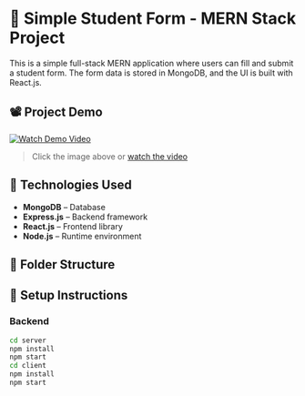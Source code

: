 # 📝 Simple Student Form - MERN Stack Project

This is a simple full-stack MERN application where users can fill and submit a student form. The form data is stored in MongoDB, and the UI is built with React.js.

## 📽️ Project Demo

[![Watch Demo Video](https://img.youtube.com/vi/BMn_SEiR8W0/0.jpg)](https://youtu.be/BMn_SEiR8W0?feature=shared)

> Click the image above or [watch the video](https://youtu.be/BMn_SEiR8W0?feature=shared)

## 🚀 Technologies Used

- **MongoDB** – Database
- **Express.js** – Backend framework
- **React.js** – Frontend library
- **Node.js** – Runtime environment

## 📂 Folder Structure

## 🔧 Setup Instructions

### Backend

```bash
cd server
npm install
npm start
cd client
npm install
npm start

